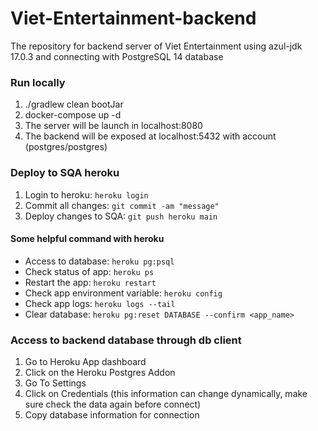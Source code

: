 # Viet-Entertainment-backend

The repository for backend server of Viet Entertainment using azul-jdk 17.0.3 and connecting with PostgreSQL 14 database

### Run locally
1. ./gradlew clean bootJar 
2. docker-compose up -d
3. The server will be launch in localhost:8080
4. The backend will be exposed at localhost:5432 with account (postgres/postgres)

### Deploy to SQA heroku 
1. Login to heroku: `heroku login`
2. Commit all changes: `git commit -am "message"`
3. Deploy changes to SQA: `git push heroku main`


#### Some helpful command with heroku
* Access to database: `heroku pg:psql`
* Check status of app: `heroku ps`
* Restart the app: `heroku restart`
* Check app environment variable: `heroku config` 
* Check app logs: `heroku logs --tail`
* Clear database: `heroku pg:reset DATABASE --confirm <app_name>`

### Access to backend database through db client
1. Go to Heroku App dashboard
2. Click on the Heroku Postgres Addon
3. Go To Settings
4. Click on Credentials (this information can change dynamically, make sure check the data again before connect)
5. Copy database information for connection
